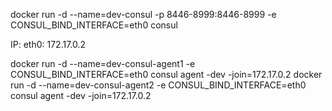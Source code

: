 

docker run -d --name=dev-consul -p 8446-8999:8446-8999 -e CONSUL_BIND_INTERFACE=eth0 consul

IP: eth0: 172.17.0.2

docker run -d --name=dev-consul-agent1 -e CONSUL_BIND_INTERFACE=eth0 consul agent -dev -join=172.17.0.2
docker run -d --name=dev-consul-agent2 -e CONSUL_BIND_INTERFACE=eth0 consul agent -dev -join=172.17.0.2
